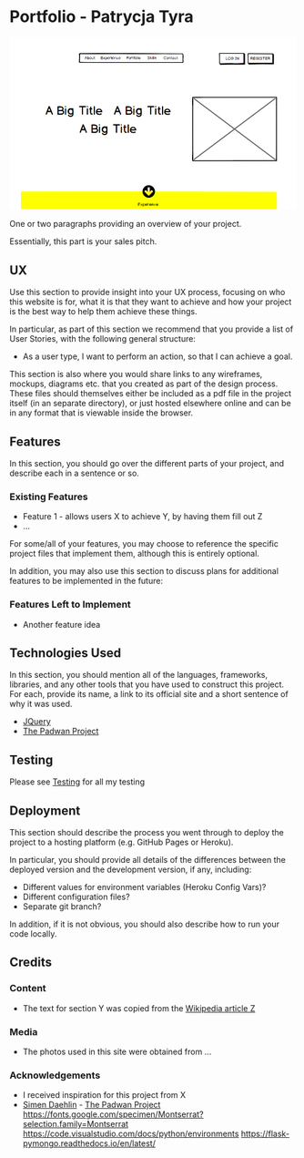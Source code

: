 
# Portfolio - Patrycja Tyra
<!-- markdownlint-disable MD033 -->
<div align="center">
<img src="/wireframes/main.PNG" >
</div>

One or two paragraphs providing an overview of your project.

Essentially, this part is your sales pitch.

## UX

Use this section to provide insight into your UX process, focusing on who this website is for, what it is that they want to achieve and how your project is the best way to help them achieve these things.

In particular, as part of this section we recommend that you provide a list of User Stories, with the following general structure:

- As a user type, I want to perform an action, so that I can achieve a goal.

This section is also where you would share links to any wireframes, mockups, diagrams etc. that you created as part of the design process. These files should themselves either be included as a pdf file in the project itself (in an separate directory), or just hosted elsewhere online and can be in any format that is viewable inside the browser.

## Features

In this section, you should go over the different parts of your project, and describe each in a sentence or so.

### Existing Features

- Feature 1 - allows users X to achieve Y, by having them fill out Z
- ...

For some/all of your features, you may choose to reference the specific project files that implement them, although this is entirely optional.

In addition, you may also use this section to discuss plans for additional features to be implemented in the future:

### Features Left to Implement

- Another feature idea

## Technologies Used

In this section, you should mention all of the languages, frameworks, libraries, and any other tools that you have used to construct this project. For each, provide its name, a link to its official site and a short sentence of why it was used.

- [JQuery](https://jquery.com)
- [The Padwan Project](https://github.com/Eventyret/Padawan)

## Testing

Please see [Testing](TESTING.md) for all my testing

## Deployment

This section should describe the process you went through to deploy the project to a hosting platform (e.g. GitHub Pages or Heroku).

In particular, you should provide all details of the differences between the deployed version and the development version, if any, including:

- Different values for environment variables (Heroku Config Vars)?
- Different configuration files?
- Separate git branch?

In addition, if it is not obvious, you should also describe how to run your code locally.

## Credits

### Content

- The text for section Y was copied from the [Wikipedia article Z](https://en.wikipedia.org/wiki/Z)

### Media

- The photos used in this site were obtained from ...

### Acknowledgements


- I received inspiration for this project from X
- [Simen Daehlin](https://github.com/Eventyret) - [The Padwan Project](https://github.com/Eventyret/Padawan)
https://fonts.google.com/specimen/Montserrat?selection.family=Montserrat
https://code.visualstudio.com/docs/python/environments
https://flask-pymongo.readthedocs.io/en/latest/
